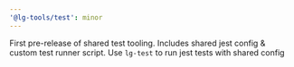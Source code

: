 ```yaml
---
'@lg-tools/test': minor
---
```


First pre-release of shared test tooling. Includes shared jest config & custom test runner script. Use `lg-test` to run jest tests with shared config
